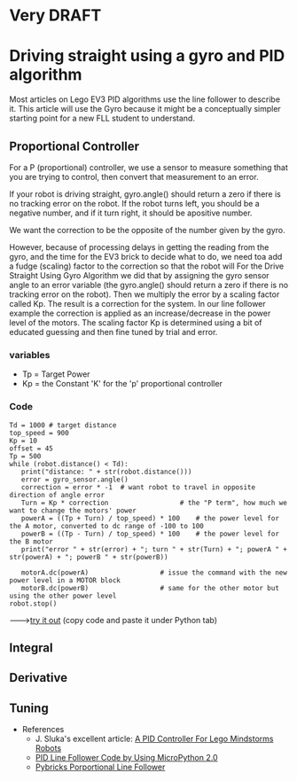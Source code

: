 # Very DRAFT

# Driving straight using a gyro and PID algorithm

Most articles on Lego EV3 PID algorithms use the line follower to describe it.  This article will use the Gyro because it might be a conceptually simpler starting point for a new FLL student to understand.

## Proportional Controller
For a P (proportional) controller, we use a sensor to measure something that you are trying to control, then convert that measurement to an error.  

If your robot is driving straight, gyro.angle() should return a zero if there is no tracking error on the robot.  If the robot turns left, you should be a negative number, and if it turn right, it should be apositive number.

We want the correction to be the opposite of the number given by the gyro.

However, because of processing delays in getting the reading from the gyro, and the time for the EV3 brick to decide what to do, we need toa add a fudge (scaling) factor to the correction so that the robot will 
For the Drive Straight Using Gyro Algorithm we did that by assigning the gyro sensor angle to an error variable (the gyro.angle() should return a zero if there is no tracking error on the robot). Then we multiply the error by a scaling factor called Kp. The result is a correction for the system. In our line follower example the correction is applied as an increase/decrease in the power level of the motors. The scaling factor Kp is determined using a bit of educated guessing and then fine tuned by trial and error. 

### variables
* Tp = Target Power
* Kp = the Constant 'K' for the 'p' proportional controller

### Code

```  
Td = 1000 # target distance
top_speed = 900
Kp = 10    
offset = 45
Tp = 500
while (robot.distance() < Td):
   print("distance: " + str(robot.distance())) 
   error = gyro_sensor.angle()
   correction = error * -1  # want robot to travel in opposite direction of angle error
   Turn = Kp * correction                  # the "P term", how much we want to change the motors' power
   powerA = ((Tp + Turn) / top_speed) * 100    # the power level for the A motor, converted to dc range of -100 to 100
   powerB = ((Tp - Turn) / top_speed) * 100    # the power level for the B motor
   print("error " + str(error) + "; turn " + str(Turn) + "; powerA " + str(powerA) + "; powerB " + str(powerB))   

   motorA.dc(powerA)                  # issue the command with the new power level in a MOTOR block
   motorB.dc(powerB)                  # same for the other motor but using the other power level
robot.stop()

```  
--->[try it out](https://fll-pigeons.github.io/gamechangers/simulator/public/)  (copy code and paste it under Python tab)



## Integral

## Derivative

## Tuning









* References
  * J. Sluka's excellent article: [A PID Controller For Lego Mindstorms Robots](http://www.inpharmix.com/jps/PID_Controller_For_Lego_Mindstorms_Robots.html)
  * [PID Line Follower Code by Using MicroPython 2.0](https://thecodingfun.com/2020/06/16/lego-mindstorms-ev3-pid-line-follower-code-by-using-micropython-2-0/)
  * [Pybricks Porportional Line Follower](https://pybricks.github.io/ev3-micropython/examples/robot_educator_line.html)
